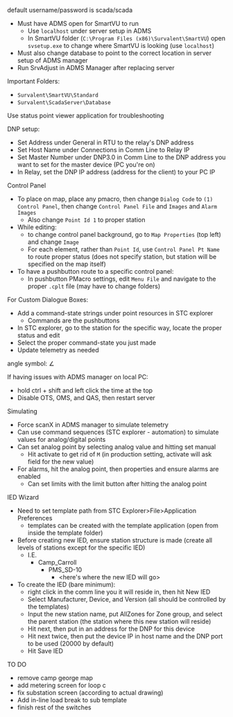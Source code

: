 default username/password is scada/scada

- Must have ADMS open for SmartVU to run
	- Use `localhost` under server setup in ADMS
	- In SmartVU folder (`C:\Program Files (x86)\Survalent\SmartVU`) open `svsetup.exe` to change where SmartVU is looking (use `localhost`)
- Must also change database to point to the correct location in server setup of ADMS manager
- Run SrvAdjust in ADMS Manager after replacing server

Important Folders:
- `Survalent\SmartVU\Standard`
- `Survalent\ScadaServer\Database`

Use status point viewer application for troubleshooting

DNP setup:
- Set Address under General in RTU to the relay's DNP address
- Set Host Name under Connections in Comm Line to Relay IP
- Set Master Number under DNP3.0 in Comm Line to the DNP address you want to set for the master device (PC you're on)
- In Relay, set the DNP IP address (address for the client) to your PC IP

Control Panel
- To place on map, place any pmacro, then change `Dialog Code` to `(1) Control Panel`, then change `Control Panel File` and `Images`  and `Alarm Images`
	- Also change `Point Id 1` to proper station
- While editing:
	- to change control panel background, go to `Map Properties` (top left) and change `Image`
	- For each element, rather than `Point Id`, use `Control Panel Pt Name` to route proper status (does not specify station, but station will be specified on the map itself)
- To have a pushbutton route to a specific control panel:
	- In pushbutton PMacro settings, edit `Menu File` and navigate to the proper `.cplt` file (may have to change folders)

For Custom Dialogue Boxes:
- Add a command-state strings under point resources in STC explorer
	- Commands are the pushbuttons
- In STC explorer, go to the station for the specific way, locate the proper status and edit
- Select the proper command-state you just made
- Update telemetry as needed

angle symbol:
∠

If having issues with ADMS manager on local PC:
- hold ctrl + shift and left click the time at the top
- Disable OTS, OMS, and QAS, then restart server

Simulating
- Force scanX in ADMS manager to simulate telemetry
- Can use command sequences (STC explorer - automation) to simulate values for analog/digital points
- Can set analog point by selecting analog value and hitting set manual
	- Hit activate to get rid of `M` (in production setting, activate will ask field for the new value)
- For alarms, hit the analog point, then properties and ensure alarms are enabled
	- Can set limits with the limit button after hitting the analog point

IED Wizard
- Need to set template path from STC Explorer>File>Application Preferences
	- templates can be created with the template application (open from inside the template folder)
- Before creating new IED, ensure station structure is made (create all levels of stations except for the specific IED)
	- I.E.
		- Camp_Carroll
			- PMS_SD-10
				- <here's where the new IED will go>
- To create the IED (bare minimum):
	- right click in the comm line you it will reside in, then hit New IED
	- Select Manufacturer, Device, and Version (all should be controlled by the templates)
	- Input the new station name, put AllZones for Zone group, and select the parent station (the station where this new station will reside)
	- Hit next, then put in an address for the DNP for this device
	- Hit next twice, then put the device IP in host name and the DNP port to be used (20000 by default)
	- Hit Save IED

TO DO
- remove camp george map
- add metering screen for loop c
- fix substation screen (according to actual drawing)
- Add in-line load break to sub template
- finish rest of the switches